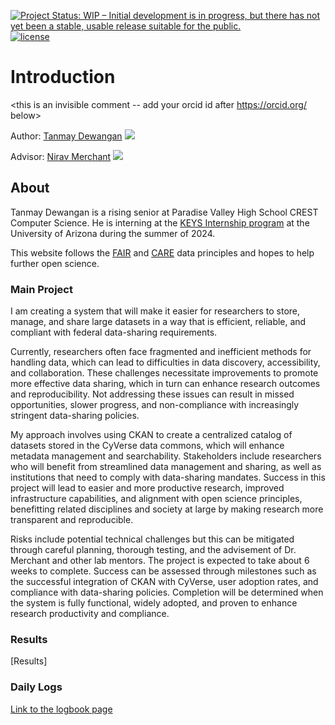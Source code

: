 [![Project Status: WIP – Initial development is in progress, but there has not yet been a stable, usable release suitable for the public.](https://www.repostatus.org/badges/latest/wip.svg)](https://www.repostatus.org/#wip) [![license](https://img.shields.io/badge/license-GPLv3-blue.svg)](https://opensource.org/licenses/GPL-3.0) 


# Introduction

<this is an invisible comment -- add your orcid id after https://orcid.org/ below>

Author: [Tanmay Dewangan]() [![](https://orcid.org/sites/default/files/images/orcid_16x16.png)](https://orcid.org/)

Advisor: [Nirav Merchant](https://tyson-swetnam.github.io/) [![](https://orcid.org/sites/default/files/images/orcid_16x16.png)](http://orcid.org/0000-0002-6639-7181)

## About

Tanmay Dewangan is a rising senior at Paradise Valley High School CREST Computer Science. He is interning at the [KEYS Internship program](https://keys.arizona.edu/) at the University of Arizona during the summer of 2024.
 

This website follows the [FAIR](https://www.go-fair.org/fair-principles/) and [CARE](https://www.gida-global.org/care) data principles and hopes to help further open science. 

### Main Project

I am creating a system that will make it easier for researchers to store, manage, and share large datasets in a way that is efficient, reliable, and compliant with federal data-sharing requirements. 

Currently, researchers often face fragmented and inefficient methods for handling data, which can lead to difficulties in data discovery, accessibility, and collaboration. 
These challenges necessitate improvements to promote more effective data sharing, which in turn can enhance research outcomes and reproducibility. 
Not addressing these issues can result in missed opportunities, slower progress, and non-compliance with increasingly stringent data-sharing policies. 

My approach involves using CKAN to create a centralized catalog of datasets stored in the CyVerse data commons, which will enhance metadata management and searchability. 
Stakeholders include researchers who will benefit from streamlined data management and sharing, as well as institutions that need to comply with data-sharing mandates. 
Success in this project will lead to easier and more productive research, improved infrastructure capabilities, and alignment with open science principles, benefitting related disciplines and society at large by making research more transparent and reproducible. 

Risks include potential technical challenges but this can be mitigated through careful planning, thorough testing, and the advisement of Dr. Merchant and other lab mentors. 
The project is expected to take about 6 weeks to complete. 
Success can be assessed through milestones such as the successful integration of CKAN with CyVerse, user adoption rates, and compliance with data-sharing policies. 
Completion will be determined when the system is fully functional, widely adopted, and proven to enhance research productivity and compliance.

### Results

[Results]

### Daily Logs

[Link to the logbook page](logbook.md)